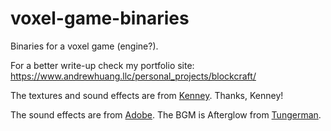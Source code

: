 # voxel-game-binaries

Binaries for a voxel game (engine?).

For a better write-up check my portfolio site: https://www.andrewhuang.llc/personal_projects/blockcraft/

The textures and sound effects are from [Kenney](https://www.kenney.nl/). Thanks, Kenney!

The sound effects are from [Adobe](https://www.adobe.com/products/audition/offers/audition_dlc.html). The BGM is
Afterglow from [Tungerman](https://tungerman.itch.io/).
